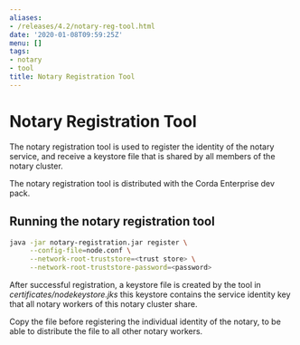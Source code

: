 ```yaml
---
aliases:
- /releases/4.2/notary-reg-tool.html
date: '2020-01-08T09:59:25Z'
menu: []
tags:
- notary
- tool
title: Notary Registration Tool
---
```



# Notary Registration Tool

The notary registration tool is used to register the identity of the notary service, and receive a keystore file that is shared by all members of the notary cluster.

The notary registration tool is distributed with the Corda Enterprise dev pack.


## Running the notary registration tool

```sh
java -jar notary-registration.jar register \
     --config-file=node.conf \
     --network-root-truststore=<trust store> \
     --network-root-truststore-password=<password>
```

After successful registration, a keystore file is created by the tool in *certificates/nodekeystore.jks* this keystore contains the service identity key that all notary workers of this notary cluster share.

Copy the file before registering the individual identity of the notary, to be able to distribute the file to all other notary workers.

